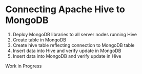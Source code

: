 Connecting Apache Hive to MongoDB 
=========================

1. Deploy MongoDB libraries to all server nodes running Hive
2. Create table in MongoDB
3. Create hive table reflecting connection to MongoDB table
4. Insert data into Hive and verify update in MongoDB
5. Insert data into MongoDB and verify update in Hive

Work in Progress
